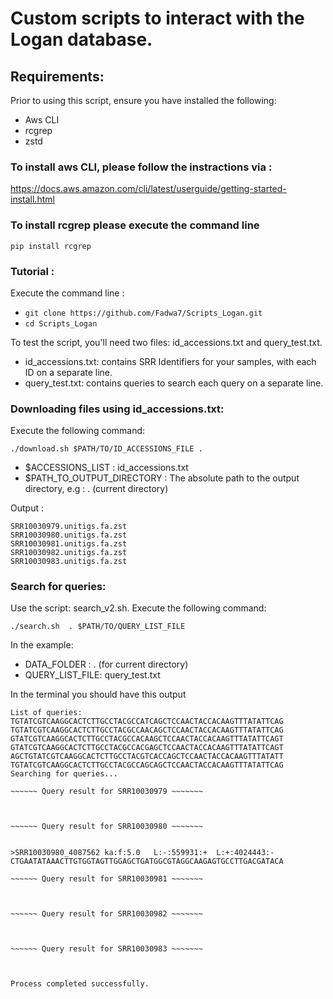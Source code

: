 # Custom scripts to interact with the Logan database.

## Requirements: 
Prior to using this script, ensure you have installed the following:
- Aws CLI
- rcgrep
- zstd

### To install aws CLI, please follow the instractions via :
https://docs.aws.amazon.com/cli/latest/userguide/getting-started-install.html

### To install rcgrep please execute the command line 
`pip install rcgrep`
  
### Tutorial :
Execute the command line : 
- ` git clone https://github.com/Fadwa7/Scripts_Logan.git `
- ` cd Scripts_Logan ` 

To test the script, you'll need two files: id_accessions.txt and query_test.txt.
- id_accessions.txt: contains SRR Identifiers for your samples, with each ID on a separate line.
- query_test.txt: contains queries to search each query on a separate line.
  
### Downloading files using id_accessions.txt:

Execute the following command:

` ./download.sh $PATH/TO/ID_ACCESSIONS_FILE . `

- $ACCESSIONS_LIST : id_accessions.txt
- $PATH_TO_OUTPUT_DIRECTORY : The absolute path to the output directory, e.g : . (current directory)
  
Output :
```
SRR10030979.unitigs.fa.zst
SRR10030980.unitigs.fa.zst
SRR10030981.unitigs.fa.zst
SRR10030982.unitigs.fa.zst
SRR10030983.unitigs.fa.zst
```

### Search for queries:

Use the script: search_v2.sh.
Execute the following command:

` ./search.sh  . $PATH/TO/QUERY_LIST_FILE `

In the example: 
- DATA_FOLDER : . (for current directory)
- QUERY_LIST_FILE: query_test.txt

In the terminal you should have this output

```
List of queries:
TGTATCGTCAAGGCACTCTTGCCTACGCCATCAGCTCCAACTACCACAAGTTTATATTCAG 
TGTATCGTCAAGGCACTCTTGCCTACGCCAACAGCTCCAACTACCACAAGTTTATATTCAG 
GTATCGTCAAGGCACTCTTGCCTACGCCACAAGCTCCAACTACCACAAGTTTATATTCAGT 
GTATCGTCAAGGCACTCTTGCCTACGCCACGAGCTCCAACTACCACAAGTTTATATTCAGT 
AGCTGTATCGTCAAGGCACTCTTGCCTACGTCACCAGCTCCAACTACCACAAGTTTATATT 
TGTATCGTCAAGGCACTCTTGCCTACGCCAGCAGCTCCAACTACCACAAGTTTATATTCAG
Searching for queries...

~~~~~~ Query result for SRR10030979 ~~~~~~~



~~~~~~ Query result for SRR10030980 ~~~~~~~


>SRR10030980_4087562 ka:f:5.0   L:-:559931:+  L:+:4024443:- 
CTGAATATAAACTTGTGGTAGTTGGAGCTGATGGCGTAGGCAAGAGTGCCTTGACGATACA

~~~~~~ Query result for SRR10030981 ~~~~~~~



~~~~~~ Query result for SRR10030982 ~~~~~~~



~~~~~~ Query result for SRR10030983 ~~~~~~~



Process completed successfully.

```




